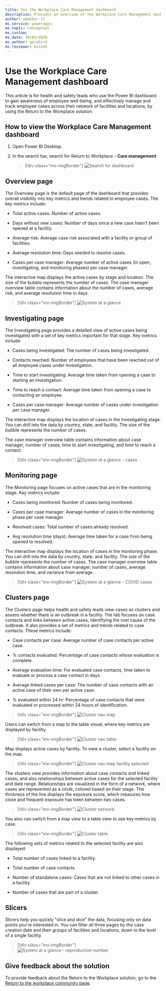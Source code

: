 ```yaml
---
title: Use the Workplace Care Management dashboard
description: Provides an overview of the Workplace Care Management dashboards.
author: wbakker-11
ms.service: powerapps
ms.topic: conceptual
ms.custom: 
ms.date: 10/05/2020
ms.author: garybird
ms.reviewer: kvivek
---
```


# Use the Workplace Care Management dashboard

This article is for health and safety leads who use the Power BI dashboard to gain awareness of employee well-being, and effectively manage and track employee cases across their network of facilities and locations, by using the Return to the Workplace solution.

## How to view the Workplace Care Management dashboard

1. Open Power BI Desktop.

2. In the search bar, search for Return to Workplace – **Care management**.

    > [!div class="mx-imgBorder"]
    > ![Search for dashboard](media/pbi-dash-command-bar2.png "Search for dashboard")

## Overview page

The Overview page is the default page of the dashboard that provides overall visibility into key metrics and trends related to employee cases. The key metrics include:

- Total active cases: Number of active cases.

- Days without new cases: Number of days since a new case hasn't been opened at a facility.

- Average risk: Average case risk associated with a facility or group of facilities.

- Average resolution time: Days needed to resolve cases.

- Cases per case manager: Average number of active cases (in open, investigating, and monitoring phases) per case manager.

The interactive map displays the active cases by stage and location. The size of the bubble represents the number of cases. The case manager overview table contains information about the number of cases, average risk, and average resolution time in days.

> [!div class="mx-imgBorder"]
> ![System at a glance](media/pbi-dash-system-at-a-glance3.png "System at a glance")

## Investigating page

The Investigating page provides a detailed view of active cases being investigated with a set of key metrics important for that stage. Key metrics include:

- Cases being investigated: The number of cases being investigated.

- Contacts reached: Number of employees that have been reached out of all employee cases under investigation.

- Time to start investigating: Average time taken from opening a case to starting an investigation.

- Time to reach a contact: Average time taken from opening a case to contacting an employee.

- Cases per case manager: Average number of cases under investigation per case manager.

The interactive map displays the location of cases in the investigating stage. You can drill into the data by country, state, and facility. The size of the bubble represents the number of cases. 

The case manager overview table contains information about case manager, number of cases, time to start investigating, and time to reach a contact.

> [!div class="mx-imgBorder"]
> ![System at a glance - cases](media/pbi-dash-report-covidcases2.png "System at a glance - cases")

## Monitoring page 

The Monitoring page focuses on active cases that are in the monitoring stage. Key metrics include:

- Cases being monitored: Number of cases being monitored.

- Cases per case manager: Average number of cases in the monitoring phase per case manager.

- Resolved cases: Total number of cases already resolved.


- Avg resolution time (days): Average time taken for a case from being opened to resolved.

The interactive map displays the location of cases in the monitoring phase. You can drill into the data by country, state, and facility. The size of the bubble represents the number of cases. The case manager overview table contains information about case manager, number of cases, average resolution time, and variance from average.

> [!div class="mx-imgBorder"]
> ![System at a glance - COVID cases](media/pbi-dash-report-fatalcovidcases2.png "System at a glance - COVID cases")

## Clusters page

The Clusters page helps health and safety leads view cases as clusters and assess whether there is an outbreak in a facility. The tab focuses on case contacts and links between active cases, identifying the root cause of the outbreak. It also provides a set of metrics and trends related to case contacts. These metrics include:

- Case contacts per case: Average number of case contacts per active case.

- % contacts evaluated: Percentage of case contacts whose evaluation is complete.

- Average evaluation time: For evaluated case contacts, time taken to evaluate or process a case contact in days.

- Average linked cases per case: The number of case contacts with an active case of their own per active case. 

- % evaluated within 24 hr: Percentage of case contacts that were evaluated or processed within 24 hours of identification.

> [!div class="mx-imgBorder"]
> ![Cluster nav map](media/pbi-dash-report-clusternavmap.png "Cluster nav map")

Users can switch from a map to the table visual, where key metrics are displayed by facility. 

> [!div class="mx-imgBorder"]
> ![Cluster nav table](media/pbi-dash-report-clusternavtable.png "Cluster nav table")

Map displays active cases by facility. To view a cluster, select a facility on the map. 

> [!div class="mx-imgBorder"]
> ![Cluster nav map facility selected](media/pbi-dash-report-clusternavmap-facility.png "Cluster nav map facility selected")

The clusters view provides information about case contacts and linked cases, and also relationships between active cases for the selected facility and date range. Relationships are visualized in the form of a network, where cases are represented as a circle, colored based on their stage. The thickness of the line displays the exposure score, which measures how close and frequent exposure has been between two cases.

> [!div class="mx-imgBorder"]
> ![Cluster network](media/pbi-dash-report-clusternetwork.png "Cluster network")

You also can switch from a map view to a table view to see key metrics by case. 

> [!div class="mx-imgBorder"]
> ![Cluster table](media/pbi-dash-report-clustertable.png "Cluster table")

The following sets of metrics related to the selected facility are also displayed:

- Total number of cases linked to a facility.

- Total number of case contacts.

- Number of standalone cases: Cases that are not linked to other cases in a facility.

- Number of cases that are part of a cluster.


## Slicers

Slicers help you quickly "slice and dice" the data, focusing only on data points you're interested in. You can filter all three pages by the case creation date and their groups of facilities and locations, down to the level of a single facility. 

> [!div class="mx-imgBorder"]
> ![System at a glance - reproductive number](media/pbi-dash-report-reproductivenumber2.png "System at a glance - reproductive number")

## Give feedback about the solution

To provide feedback about the Return to the Workplace solution, go to the [Return to the workplace community page](https://aka.ms/rtw-community).
